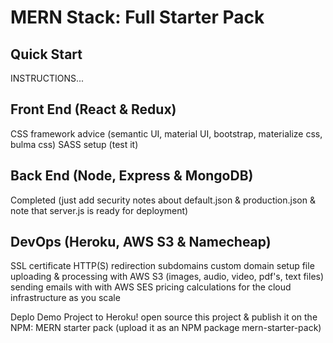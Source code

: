 # MERN Stack: Full Starter Pack

## Quick Start

INSTRUCTIONS...

## Front End (React & Redux)

CSS framework advice (semantic UI, material UI, bootstrap, materialize css, bulma css)
SASS setup (test it)

## Back End (Node, Express & MongoDB)

Completed (just add security notes about default.json & production.json & note that server.js is ready for deployment)

## DevOps (Heroku, AWS S3 & Namecheap)

SSL certificate
HTTP(S) redirection
subdomains
custom domain setup
file uploading & processing with AWS S3 (images, audio, video, pdf's, text files)
sending emails with with AWS SES
pricing calculations for the cloud infrastructure as you scale

Deplo Demo Project to Heroku!
open source this project & publish it on the NPM: MERN starter pack (upload it as an NPM package mern-starter-pack)
